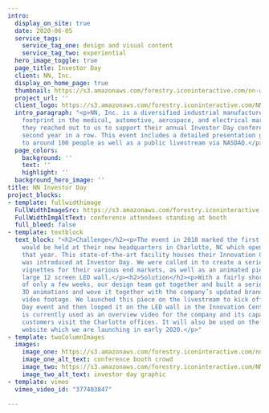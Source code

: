 ```yaml
---
intro:
  display_on_site: true
  date: 2020-06-05
  service_tags:
    service_tag_one: design and visual content
    service_tag_two: experiential
  hero_image_toggle: true
  page_title: Investor Day
  client: NN, Inc.
  display_on_home_page: true
  thumbnail: https://s3.amazonaws.com/forestry.iconinteractive.com/nn-web.jpg
  project_url: ''
  client_logo: https://s3.amazonaws.com/forestry.iconinteractive.com/NN.png
  intro_paragraph: "<p>NN, Inc. is a diversified industrial manufacturer with a global
    footprint in the medical, automotive, aerospace, and electrical markets. In 2018
    they reached out to us to support their annual Investor Day conference for the
    second year in a row. This event includes a detailed presentation given in person
    to around 100 people as well as a public livestream via NASDAQ.</p>"
  page_colors:
    background: ''
    text: ''
    highlight: ''
  background_hero_image: ''
title: NN Investor Day
project_blocks:
- template: fullwidthimage
  FullWidthImageSrc: https://s3.amazonaws.com/forestry.iconinteractive.com/nn-web.jpg
  FullWidthImgAltText: conference attendees standing at booth
  full_bleed: false
- template: textblock
  text_block: "<h2>Challenge</h2><p>The event in 2018 marked the first time that it
    would be held at their new headquarters in Charlotte, NC which opened earlier
    that year. This state-of-the-art facility houses their Innovation Center which
    was introduced at Investor Day. We were called in to create a series of video
    vignettes for their various end markets, as well as an animated piece for their
    large 12 screen LED wall.</p><h2>Solution</h2><p>With a fairly short timeline
    of only a few weeks, our design team got together and built a series of custom
    3D animations and wove it together with the company’s updated branding and existing
    video footage. We launched this piece on the livestream to kick off the Investor
    Day event and then looped it on the LED wall in the Innovation Center. This piece
    is currently used as an overview video for the company and its capabilities when
    customers visit the Charlotte offices. It will also be used on the new NN, Inc.
    website which we are launching in early 2020.</p>"
- template: twoColumnImages
  images:
    image_one: https://s3.amazonaws.com/forestry.iconinteractive.com/nn-left.jpg
    image_one_alt_text: conference booth crowd
    image_two: https://s3.amazonaws.com/forestry.iconinteractive.com/NN-right.jpg
    image_two_alt_text: investor day graphic
- template: vimeo
  vimeo_video_id: "377403847"

---
```

